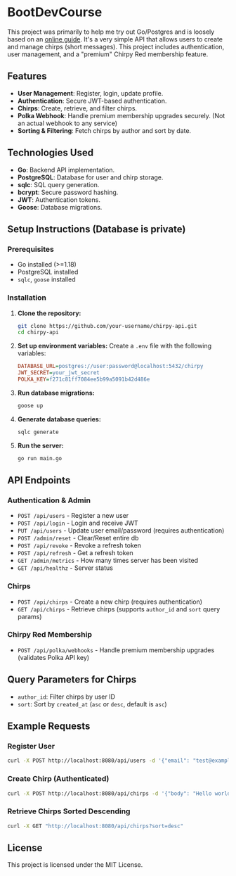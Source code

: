 # BootDevCourse

This project was primarily to help me try out Go/Postgres and is loosely based on an [online guide](https://www.boot.dev/courses/learn-http-servers-golang).
It's a very simple API that allows users to create and manage chirps (short messages). This project includes authentication, user management, and a "premium" Chirpy Red membership feature.

## Features
- **User Management**: Register, login, update profile.
- **Authentication**: Secure JWT-based authentication.
- **Chirps**: Create, retrieve, and filter chirps.
- **Polka Webhook**: Handle premium membership upgrades securely. (Not an actual webhook to any service)
- **Sorting & Filtering**: Fetch chirps by author and sort by date.

## Technologies Used
- **Go**: Backend API implementation.
- **PostgreSQL**: Database for user and chirp storage.
- **sqlc**: SQL query generation.
- **bcrypt**: Secure password hashing.
- **JWT**: Authentication tokens.
- **Goose**: Database migrations.

## Setup Instructions (Database is private)

### Prerequisites
- Go installed (>=1.18)
- PostgreSQL installed
- `sqlc`, `goose` installed

### Installation
1. **Clone the repository:**
   ```sh
   git clone https://github.com/your-username/chirpy-api.git
   cd chirpy-api
   ```

2. **Set up environment variables:**
   Create a `.env` file with the following variables:
   ```ini
   DATABASE_URL=postgres://user:password@localhost:5432/chirpy
   JWT_SECRET=your_jwt_secret
   POLKA_KEY=f271c81ff7084ee5b99a5091b42d486e
   ```

3. **Run database migrations:**
   ```sh
   goose up
   ```

4. **Generate database queries:**
   ```sh
   sqlc generate
   ```

5. **Run the server:**
   ```sh
   go run main.go
   ```

## API Endpoints

### Authentication & Admin
- `POST /api/users` - Register a new user
- `POST /api/login` - Login and receive JWT
- `PUT /api/users` - Update user email/password (requires authentication)
- `POST /admin/reset` - Clear/Reset entire db
- `POST /api/revoke` - Revoke a refresh token
- `POST /api/refresh` - Get a refresh token
- `GET /admin/metrics` - How many times server has been visited
- `GET /api/healthz` - Server status

### Chirps
- `POST /api/chirps` - Create a new chirp (requires authentication)
- `GET /api/chirps` - Retrieve chirps (supports `author_id` and `sort` query params)

### Chirpy Red Membership
- `POST /api/polka/webhooks` - Handle premium membership upgrades (validates Polka API key)

## Query Parameters for Chirps
- `author_id`: Filter chirps by user ID
- `sort`: Sort by `created_at` (`asc` or `desc`, default is `asc`)

## Example Requests

### Register User
```sh
curl -X POST http://localhost:8080/api/users -d '{"email": "test@example.com", "password": "password123"}' -H "Content-Type: application/json"
```

### Create Chirp (Authenticated)
```sh
curl -X POST http://localhost:8080/api/chirps -d '{"body": "Hello world!"}' -H "Authorization: Bearer YOUR_JWT_TOKEN" -H "Content-Type: application/json"
```

### Retrieve Chirps Sorted Descending
```sh
curl -X GET "http://localhost:8080/api/chirps?sort=desc"
```

## License
This project is licensed under the MIT License.

